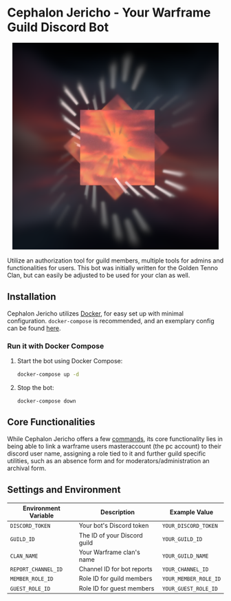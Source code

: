 # Cephalon Jericho - Your Warframe Guild Discord Bot

<div align="center">
  <img src="./images/Jericho480.png" alt="Cephalon Jericho Logo">
</div>

Utilize an authorization tool for guild members, multiple tools for admins and functionalities for users. This bot was initially written for the Golden Tenno Clan, but can easily be adjusted to be used for your clan as well.

## Installation

Cephalon Jericho utilizes [Docker](https://docs.docker.com/get-docker/), for easy set up with minimal configuration. `docker-compose` is recommended, and an exemplary config can be found [here](./docker-compose.yaml).

### Run it with Docker Compose
1. Start the bot using Docker Compose:
   ```bash
   docker-compose up -d
   ```

3. Stop the bot:
    ```
    docker-compose down
    ```

## Core Functionalities

While Cephalon Jericho offers a few [commands](./docs.md), its core functionality lies in being able to link a warframe users masteraccount (the pc account) to their discord user name, assigning a role tied to it and further guild specific utilities, such as an absence form and for moderators/administration an archival form. 

## Settings and Environment

| Environment Variable      | Description                  | Example Value          |
|---------------------|------------------------------|------------------------|
| `DISCORD_TOKEN`     | Your bot's Discord token     | `YOUR_DISCORD_TOKEN`   |
| `GUILD_ID`          | The ID of your Discord guild | `YOUR_GUILD_ID`        |
| `CLAN_NAME`         | Your Warframe clan's name   | `YOUR_GUILD_NAME`         |
| `REPORT_CHANNEL_ID` | Channel ID for bot reports   | `YOUR_CHANNEL_ID`      |
| `MEMBER_ROLE_ID`    | Role ID for guild members    | `YOUR_MEMBER_ROLE_ID`  |
| `GUEST_ROLE_ID`     | Role ID for guest members    | `YOUR_GUEST_ROLE_ID`   |
